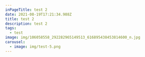 ```yaml
---
inPageTitle: test 2
date: 2021-08-19T17:21:34.988Z
title: test 2
description: test 2
tags:
  - test
image: img/106058558_292282965149513_616895438453814600_n.jpg
carousel:
  - image: img/test-5.png
---
```

